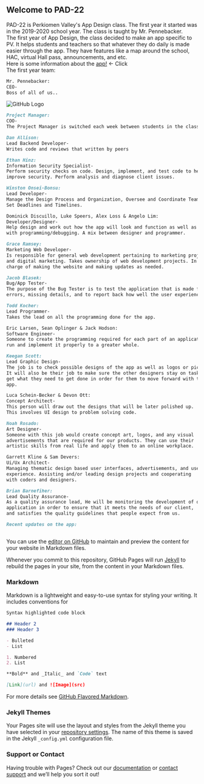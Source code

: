 ## Welcome to PAD-22
PAD-22 is Perkiomen Valley's App Design class. The first year it started was in the 2019-2020 school year. The class is taught by Mr. Pennebacker. 
<br/>
The first year of App Design, the class decided to make an app specific to PV. It helps students and teachers so that whatever they do daily is made easier through the app. They have features like a map around the school, HAC, virtual Hall pass, announcements, and etc.
<br/>
Here is some information about the [app!](pvapp.md) ← Click
<br/>
The first year team:
<br/>
```markdown
Mr. Pennebacker:
CEO-
Boss of all of us..
```
![GitHub Logo](http://www.pvsd.org/_/rsrc/1567615253543/staff/dan-pennebacker/myAvatar.png?height=100&width=100)
```markdown
Project Manager:
COO-
The Project Manager is switched each week between students in the class.
```
```markdown
Dan Allison:
Lead Backend Developer-
Writes code and reviews that written by peers
```
```markdown
Ethan Hinz:
Information Security Specialist-
Perform security checks on code. Design, implement, and test code to help
improve security. Perform analysis and diagnose client issues.
```
```markdown
Winston Onsei-Bonsu:
Lead Developer-
Manage the Design Process and Organization, Oversee and Coordinate Teams,
Set Deadlines and Timelines.
```
```markdown
Dominick Discuillo, Luke Speers, Alex Loss & Angelo Lim:
Developer/Designer-
Help design and work out how the app will look and function as well as help 
with programming/debugging. A mix between designer and programmer.
```
```markdown
Grace Ramsey:
Marketing Web Developer- 
Is responsible for general web development pertaining to marketing projects 
and digital marketing. Takes ownership of web development projects. In 
charge of making the website and making updates as needed.
```
```markdown
Jacob Blasek:
Bug/App Tester-
The purpose of the Bug Tester is to test the application that is made for any 
errors, missing details, and to report back how well the user experience is.
```
```markdown
Todd Kocher:
Lead Programmer-
Takes the lead on all the programming done for the app.
```
```markdown
Eric Larsen, Sean Oplinger & Jack Hodson:
Software Engineer-
Someone to create the programming required for each part of an application to 
run and implement it properly to a greater whole.
```
```markdown
Keegan Scott:
Lead Graphic Design-
The job is to check possible designs of the app as well as logos or pictures.
It will also be their job to make sure the other designers stay on task and
get what they need to get done in order for them to move forward with the
app.
```
```markdown
Luca Schein-Becker & Devon Ott:
Concept Architect-
This person will draw out the designs that will be later polished up. 
This involves UI design to problem solving code.
```
```markdown
Noah Rosado:
Art Designer-
Someone with this job would create concept art, logos, and any visual 
advertisements that are required for our products. They can use their 
artistic skills from real life and apply them to an online workplace.
```
```markdown
Garrett Kline & Sam Devers:
Ui/Ux Architect-
Managing thematic design based user interfaces, advertisements, and user 
experience. Assisting and/or leading design projects and cooperating 
with coders and designers.
```
```markdown
Brian Barnefiher:
Lead Quality Assurance-
As a quality assurance lead, He will be monitoring the development of our 
application in order to ensure that it meets the needs of our client, 
and satisfies the quality guidelines that people expect from us.
```


```markdown
Recent updates on the app:



```





























You can use the [editor on GitHub](https://github.com/jblasek/Pad22/edit/master/index.md) to maintain and preview the content for your website in Markdown files.

Whenever you commit to this repository, GitHub Pages will run [Jekyll](https://jekyllrb.com/) to rebuild the pages in your site, from the content in your Markdown files.

### Markdown

Markdown is a lightweight and easy-to-use syntax for styling your writing. It includes conventions for

```markdown
Syntax highlighted code block

## Header 2
### Header 3

- Bulleted
- List

1. Numbered
2. List

**Bold** and _Italic_ and `Code` text

[Link](url) and ![Image](src)
```

For more details see [GitHub Flavored Markdown](https://guides.github.com/features/mastering-markdown/).

### Jekyll Themes

Your Pages site will use the layout and styles from the Jekyll theme you have selected in your [repository settings](https://github.com/jblasek/Pad22/settings). The name of this theme is saved in the Jekyll `_config.yml` configuration file.

### Support or Contact

Having trouble with Pages? Check out our [documentation](https://help.github.com/categories/github-pages-basics/) or [contact support](https://github.com/contact) and we’ll help you sort it out!
